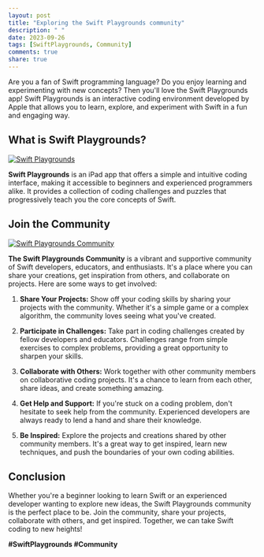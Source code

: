 ```yaml
---
layout: post
title: "Exploring the Swift Playgrounds community"
description: " "
date: 2023-09-26
tags: [SwiftPlaygrounds, Community]
comments: true
share: true
---
```


Are you a fan of Swift programming language? Do you enjoy learning and experimenting with new concepts? Then you'll love the Swift Playgrounds app! Swift Playgrounds is an interactive coding environment developed by Apple that allows you to learn, explore, and experiment with Swift in a fun and engaging way.

## What is Swift Playgrounds?

[![Swift Playgrounds](https://example.com/swift-playgrounds.png)](https://example.com/swift-playgrounds)

**Swift Playgrounds** is an iPad app that offers a simple and intuitive coding interface, making it accessible to beginners and experienced programmers alike. It provides a collection of coding challenges and puzzles that progressively teach you the core concepts of Swift.

## Join the Community

[![Swift Playgrounds Community](https://example.com/playgrounds-community.png)](https://example.com/playgrounds-community)

**The Swift Playgrounds Community** is a vibrant and supportive community of Swift developers, educators, and enthusiasts. It's a place where you can share your creations, get inspiration from others, and collaborate on projects. Here are some ways to get involved:

1. **Share Your Projects:** Show off your coding skills by sharing your projects with the community. Whether it's a simple game or a complex algorithm, the community loves seeing what you've created.

2. **Participate in Challenges:** Take part in coding challenges created by fellow developers and educators. Challenges range from simple exercises to complex problems, providing a great opportunity to sharpen your skills.

3. **Collaborate with Others:** Work together with other community members on collaborative coding projects. It's a chance to learn from each other, share ideas, and create something amazing.

4. **Get Help and Support:** If you're stuck on a coding problem, don't hesitate to seek help from the community. Experienced developers are always ready to lend a hand and share their knowledge.

5. **Be Inspired:** Explore the projects and creations shared by other community members. It's a great way to get inspired, learn new techniques, and push the boundaries of your own coding abilities.

## Conclusion

Whether you're a beginner looking to learn Swift or an experienced developer wanting to explore new ideas, the Swift Playgrounds community is the perfect place to be. Join the community, share your projects, collaborate with others, and get inspired. Together, we can take Swift coding to new heights!

**#SwiftPlaygrounds #Community**